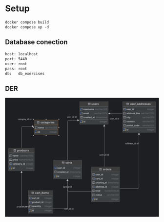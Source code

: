 # Setup

```
docker compose build
docker compose up -d
```

## Database conection

```
host: localhost
port: 5440
user: root
pass: root
db:   db_exercises
```

## DER

<img src="./db_exercises.png">